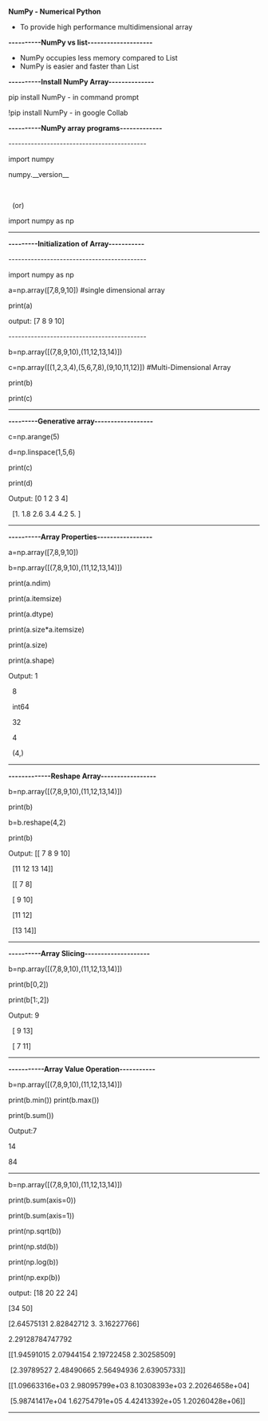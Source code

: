 **NumPy - Numerical Python**



* To provide high performance multidimensional array

**----------NumPy vs list--------------------**

* NumPy occupies less memory compared to List 
* NumPy is easier and faster than List

**----------Install NumPy Array--------------**

pip install NumPy - in command prompt

!pip install NumPy - in google Collab

**----------NumPy array programs-------------**



\-------------------------------------------

import numpy

numpy.\_\_version\_\_

&nbsp;	

&nbsp;	(or)

import numpy as np

-------------------------------------------

**---------Initialization of Array-----------**

\-------------------------------------------

import numpy as np

a=np.array(\[7,8,9,10])    #single dimensional array

print(a)

output: \[7 8 9 10]

\-------------------------------------------

b=np.array(\[(7,8,9,10),(11,12,13,14)])

c=np.array(\[(1,2,3,4),(5,6,7,8),(9,10,11,12)])		#Multi-Dimensional Array

print(b)

print(c)

-------------------------------------------

**---------Generative array------------------**

c=np.arange(5)

d=np.linspace(1,5,6)

print(c)

print(d)

Output: \[0 1 2 3 4]

&nbsp;	\[1.  1.8 2.6 3.4 4.2 5. ]

-------------------------------------------

**----------Array Properties-----------------**

a=np.array(\[7,8,9,10])

b=np.array(\[(7,8,9,10),(11,12,13,14)])

print(a.ndim)

print(a.itemsize)

print(a.dtype)

print(a.size\*a.itemsize)

print(a.size)

print(a.shape)

Output: 1

&nbsp;	8

&nbsp;	int64

&nbsp;	32

&nbsp;	4

&nbsp;	(4,)

-------------------------------------------

**-------------Reshape Array-----------------**

b=np.array(\[(7,8,9,10),(11,12,13,14)])

print(b)

b=b.reshape(4,2)

print(b)

Output: \[\[ 7  8  9 10]

&nbsp;	\[11 12 13 14]]

&nbsp;	\[\[ 7  8]

&nbsp;	 \[ 9 10]

&nbsp;	 \[11 12]

&nbsp;	 \[13 14]]

-------------------------------------------

**----------Array Slicing--------------------**

b=np.array(\[(7,8,9,10),(11,12,13,14)])

print(b\[0,2])

print(b\[1:,2])

Output: 9

&nbsp;	\[ 9 13]

&nbsp;	\[ 7 11]

-------------------------------------------

**-----------Array Value Operation-----------**

b=np.array(\[(7,8,9,10),(11,12,13,14)])

print(b.min())
print(b.max())

print(b.sum())

Output:7

14

84

------------------------------------------------------------------------

b=np.array(\[(7,8,9,10),(11,12,13,14)])

print(b.sum(axis=0))

print(b.sum(axis=1))

print(np.sqrt(b))

print(np.std(b))

print(np.log(b))

print(np.exp(b))

output: \[18 20 22 24]

\[34 50]

\[2.64575131 2.82842712 3.         3.16227766]

2.29128784747792

\[\[1.94591015 2.07944154 2.19722458 2.30258509]

&nbsp;\[2.39789527 2.48490665 2.56494936 2.63905733]]

\[\[1.09663316e+03 2.98095799e+03 8.10308393e+03 2.20264658e+04]

&nbsp;\[5.98741417e+04 1.62754791e+05 4.42413392e+05 1.20260428e+06]]

------------------------------------------------------------------------------

